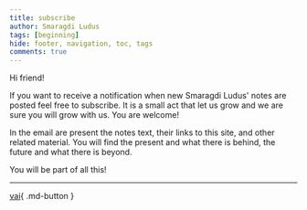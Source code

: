 ```yaml
---
title: subscribe
author: Smaragdi Ludus
tags: [beginning]
hide: footer, navigation, toc, tags
comments: true
---
```

Hi friend!  

If you want to receive a notification when new Smaragdi Ludus' notes are posted feel free to subscribe. It is a small act that let us grow and we are sure you will grow with us. You are welcome!

In the email are present the notes text, their links to this site, and other related material. You will find the present and what there is behind, the future and what there is beyond. 

You will be part of all this!  

---
[vai](https://www.mkdocs.org/user-guide/configuration/#nav){ .md-button }  




